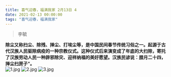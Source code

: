 ```yaml
---
title: 喜气迎春，福满我家 2月13日 4
date: 2021-02-13 00:00:00
tags: "喜气迎春，福满我家"
---
```

> 李毓

**除尘又称扫尘、除残、掸尘、打埃尘等，是中国民间春节传统习俗之一。起源于古代汉族人民驱除病疫的一种宗教仪式。这种仪式后来演变成了年底的大扫除，寄托了汉族劳动人民一种辟邪除灾、迎祥纳福的美好愿望。汉族民谚说：腊月二十四，掸尘扫房子”。**  
![1.jpg](https://i.loli.net/2021/02/13/JrPquUh2QZD1afC.jpg)
![2.jpg](https://i.loli.net/2021/02/13/ior9lOQjWUMbBZV.jpg)
![3.jpg](https://i.loli.net/2021/02/13/NAomIHGXDtx23OY.jpg)
